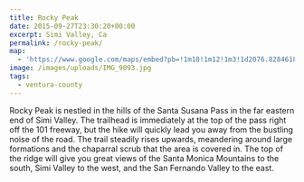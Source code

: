 ```yaml
---
title: Rocky Peak
date: 2015-09-27T23:30:20+00:00
excerpt: Simi Valley, Ca
permalink: /rocky-peak/
map:
  - 'https://www.google.com/maps/embed?pb=!1m18!1m12!1m3!1d2076.8284618796497!2d-118.63760541189211!3d34.26832744643703!2m3!1f0!2f0!3f0!3m2!1i1024!2i768!4f13.1!3m3!1m2!1s0x0%3A0xfa6526ed349556a5!2sRocky+Peak+Trailhead!5e1!3m2!1sen!2sus!4v1488759238479'
image: /images/uploads/IMG_9093.jpg
tags:
  - ventura-county
---
```

Rocky Peak is nestled in the hills of the Santa Susana Pass in the far eastern end of Simi Valley. The trailhead is immediately at the top of the pass right off the 101 freeway, but the hike will quickly lead you away from the bustling noise of the road. The trail steadily rises upwards, meandering around large formations and the chaparral scrub that the area is covered in. The top of the ridge will give you great views of the Santa Monica Mountains to the south, Simi Valley to the west, and the San Fernando Valley to the east.

